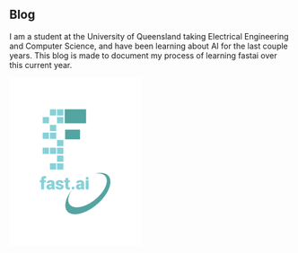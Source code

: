 ## Blog
I am a student at the University of Queensland taking Electrical Engineering and Computer Science, and have been learning about AI for the last couple years. This blog is made to document my process of learning fastai over this current year.

![Image of fast.ai logo](images/logo.png)

